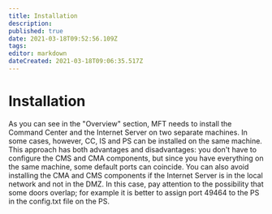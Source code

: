 ```yaml
---
title: Installation
description: 
published: true
date: 2021-03-18T09:52:56.109Z
tags: 
editor: markdown
dateCreated: 2021-03-18T09:06:35.517Z
---
```


# Installation

As you can see in the "Overview" section, MFT needs to install the Command Center and the Internet Server on two separate machines. In some cases, however, CC, IS and PS can be installed on the same machine. This approach has both advantages and disadvantages: you don't have to configure the CMS and CMA components, but since you have everything on the same machine, some default ports can coincide. 
You can also avoid installing the CMA and CMS components if the Internet Server is in the local network and not in the DMZ. In this case, pay attention to the possibility that some doors overlap; for example it is better to assign port 49464 to the PS in the config.txt file on the PS.